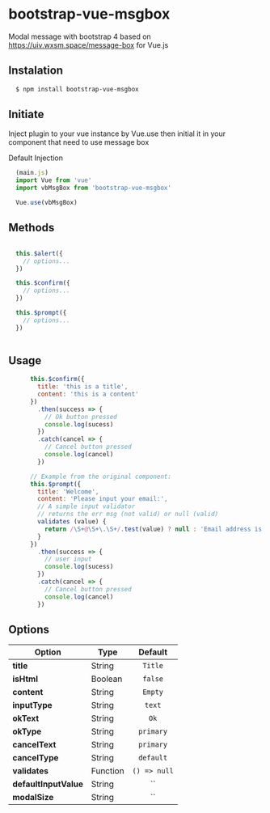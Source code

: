 #  bootstrap-vue-msgbox

  Modal message with bootstrap 4 based on https://uiv.wxsm.space/message-box for Vue.js

## Instalation

```sh
  $ npm install bootstrap-vue-msgbox
```
## Initiate

Inject plugin to your vue instance by Vue.use then initial it in your component that need to use message box

Default Injection

```js
  (main.js)
  import Vue from 'vue'
  import vbMsgBox from 'bootstrap-vue-msgbox'

  Vue.use(vbMsgBox)
```

## Methods

```js

  this.$alert({
    // options...
  })

  this.$confirm({
    // options...
  })

  this.$prompt({
    // options...
  })
  
```

## Usage
```js
      this.$confirm({
        title: 'this is a title',
        content: 'this is a content'
      })
        .then(success => {
          // Ok button pressed
          console.log(sucess)
        })
        .catch(cancel => {
          // Cancel button pressed
          console.log(cancel)
        })

      // Example from the original component: 
      this.$prompt({
        title: 'Welcome',
        content: 'Please input your email:',
        // A simple input validator
        // returns the err msg (not valid) or null (valid)
        validates (value) {
          return /\S+@\S+\.\S+/.test(value) ? null : 'Email address is not valid!'
        }
      })
        .then(success => {
          // user input
          console.log(sucess)
        })
        .catch(cancel => {
          // Cancel button pressed
          console.log(cancel)
        })
```

## Options

|   Option              | Type          | Default       |
|-----------------------|---------------|:-------------:|
|**title**              | String        | `Title`       |
|**isHtml**             | Boolean       | `false`       |
|**content**            | String        | `Empty`       |
|**inputType**          | String        | `text`        |
|**okText**             | String        | `Ok`          |
|**okType**             | String        | `primary`     |
|**cancelText**         | String        | `primary`     |
|**cancelType**         | String        | `default`     |
|**validates**          | Function      | `() => null`  |
|**defaultInputValue**  | String        | ``            |
|**modalSize**          | String        | ``            |